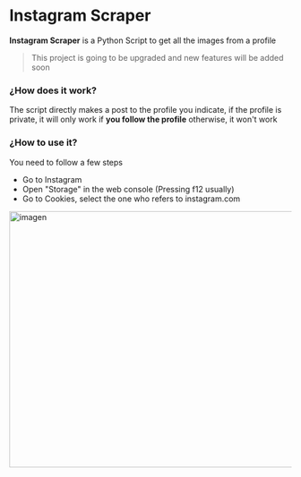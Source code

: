 # Instagram Scraper
**Instagram Scraper** is a Python Script to get all the images from a profile
> This project is going to be upgraded and new features will be added soon

### ¿How does it work?
The script directly makes a post to the profile you indicate, if the profile is private, it will only work if **you follow the profile** otherwise, it won't work

### ¿How to use it?
You need to follow a few steps
- Go to Instagram
- Open "Storage" in the web console (Pressing f12 usually)
- Go to Cookies, select the one who refers to instagram.com
<img width="1001" height="458" alt="imagen" src="https://github.com/user-attachments/assets/a76aa00b-0516-488a-8ae3-4efd0e85743b" />
